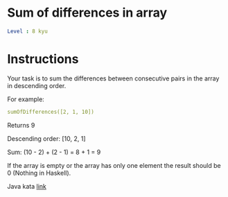 # Sum of differences in array

```yaml
Level : 8 kyu
```

# Instructions
Your task is to sum the differences between consecutive pairs in the array in descending order.

For example:
```yaml
sumOfDifferences([2, 1, 10])
```

Returns 9

Descending order: [10, 2, 1]

Sum: (10 - 2) + (2 - 1) = 8 + 1 = 9

If the array is empty or the array has only one element the result should be 0 (Nothing in Haskell).

Java kata [link](https://www.codewars.com/kata/5b73fe9fb3d9776fbf00009e/train/java)